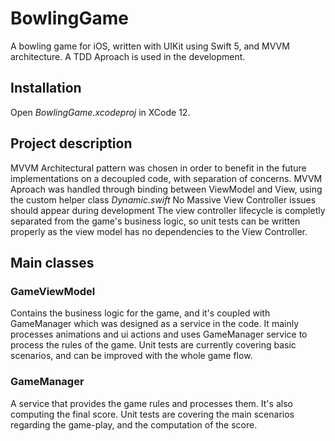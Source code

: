 # BowlingGame
A bowling game for iOS, written with UIKit using Swift 5, and MVVM architecture. A TDD Aproach is used in the development.

## Installation
Open <i>BowlingGame.xcodeproj</i> in XCode 12.

## Project description
MVVM Architectural pattern was chosen in order to benefit in the future implementations on a decoupled code, with separation of concerns.
MVVM Aproach was handled through binding between ViewModel and View, using the custom helper class <i> Dynamic.swift </i> 
 No Massive View Controller issues should appear during development
The view controller lifecycle is completly separated from the game's business logic, so unit tests can be written properly as the view model has no dependencies to the View Controller.

## Main classes

### GameViewModel

Contains the business logic for the game, and it's coupled with GameManager which was designed as a service in the code. 
It mainly processes animations and ui actions and uses GameManager service to process the rules of the game.
Unit tests are currently covering basic scenarios, and can be improved with the whole game flow.

### GameManager

A service that provides the game rules and processes them. It's also computing the final score.
Unit tests are covering the main scenarios regarding the game-play, and the computation of the score.
